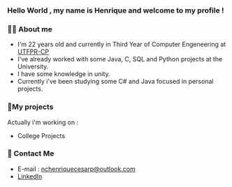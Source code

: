 ### Hello World , my name is Henrique and welcome to my profile !

### 👨‍🎓 About me
- I'm 22 years old and currently in Third Year of Computer Engeneering at <a href=http://www.utfpr.edu.br/campus/cornelioprocopio>UTFPR-CP</a>
- I've already worked with some Java, C, SQL and Python projects at the University.
- I have some knowledge in unity.
- Currently i've been studying some C# and Java focused in personal projects.

### 📓My projects
Actually i'm working on :
- College Projects

### 📣 Contact Me
- E-mail : nchenriquecesarp@outlook.com
- <a href=https://www.linkedin.com/in/henrique-cesar-nogarini-de-carvalho-99943b216/>LinkedIn</a>




<!--
**henriquenogarini/henriquenogarini** is a ✨ _special_ ✨ repository because its `README.md` (this file) appears on your GitHub profile.

Here are some ideas to get you started:

- 🔭 I’m currently working on ...
- 🌱 I’m currently learning ...
- 👯 I’m looking to collaborate on ...
- 🤔 I’m looking for help with ...
- 💬 Ask me about ...
- 📫 How to reach me: ...
- 😄 Pronouns: ...
- ⚡ Fun fact: ...
-->
